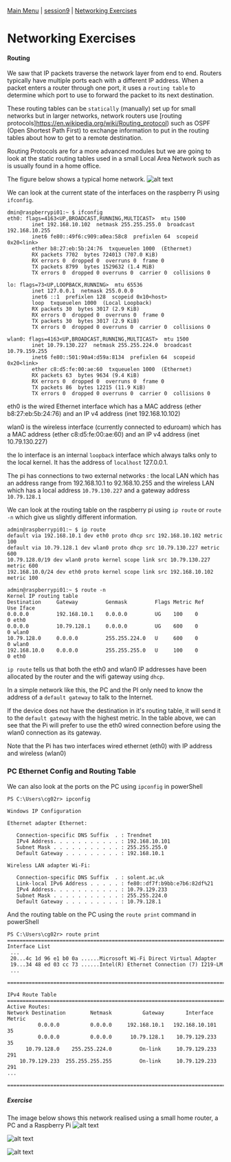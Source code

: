 [Main Menu](../../README.md) | [session9](../../session9/) | [Networking Exercises](../docs/networking-exercises.md)

# Networking Exercises

#### Routing

We saw that IP packets traverse the network layer from end to end.
Routers typically have multiple ports each with a different IP address.
When a packet enters a router through one port, it uses a `routing table` to determine which port to use to forward the packet to its next destination.

These routing tables can be `statically` (manually) set up  for small networks but in larger networks, network routers use [routing protocols]https://en.wikipedia.org/wiki/Routing_protocol) such as OSPF (Open Shortest Path First) to exchange information to put in the routing tables about how to get to a remote destination. 

Routing Protocols are for a more advanced modules but we are going to look at the static routing tables used in a small Local Area Network such as is usually found in a home office.

The figure below shows a typical home network.
![alt text](../docs/images/simpleNetwork.drawio.png "simpleNetwork.drawio.png")

We can look at the current state of the interfaces on the raspberry Pi using `ifconfig`.

```
dmin@raspberrypi01:~ $ ifconfig
eth0: flags=4163<UP,BROADCAST,RUNNING,MULTICAST>  mtu 1500
        inet 192.168.10.102  netmask 255.255.255.0  broadcast 192.168.10.255
        inet6 fe80::49f6:c909:a0ea:58c8  prefixlen 64  scopeid 0x20<link>
        ether b8:27:eb:5b:24:76  txqueuelen 1000  (Ethernet)
        RX packets 7702  bytes 724013 (707.0 KiB)
        RX errors 0  dropped 0  overruns 0  frame 0
        TX packets 8799  bytes 1529632 (1.4 MiB)
        TX errors 0  dropped 0 overruns 0  carrier 0  collisions 0

lo: flags=73<UP,LOOPBACK,RUNNING>  mtu 65536
        inet 127.0.0.1  netmask 255.0.0.0
        inet6 ::1  prefixlen 128  scopeid 0x10<host>
        loop  txqueuelen 1000  (Local Loopback)
        RX packets 30  bytes 3017 (2.9 KiB)
        RX errors 0  dropped 0  overruns 0  frame 0
        TX packets 30  bytes 3017 (2.9 KiB)
        TX errors 0  dropped 0 overruns 0  carrier 0  collisions 0

wlan0: flags=4163<UP,BROADCAST,RUNNING,MULTICAST>  mtu 1500
        inet 10.79.130.227  netmask 255.255.224.0  broadcast 10.79.159.255
        inet6 fe80::501:90a4:d59a:8134  prefixlen 64  scopeid 0x20<link>
        ether c8:d5:fe:00:ae:60  txqueuelen 1000  (Ethernet)
        RX packets 63  bytes 9634 (9.4 KiB)
        RX errors 0  dropped 0  overruns 0  frame 0
        TX packets 86  bytes 12215 (11.9 KiB)
        TX errors 0  dropped 0 overruns 0  carrier 0  collisions 0

```
eth0 is the wired Ethernet interface which has a MAC address (ether b8:27:eb:5b:24:76) and an IP v4 address (inet 192.168.10.102)

wlan0 is the wireless interface (currently connected to eduroam) which has a MAC address (ether c8:d5:fe:00:ae:60) and an IP v4 address (inet 10.79.130.227)

the lo interface is an internal `loopback` interface which always talks only to the local kernel. It has the address of `localhost` 127.0.0.1.

The pi has connections to two external networks : the local LAN which has an address range from 192.168.10.1 to 92.168.10.255
and the wireless LAN which has a local address `10.79.130.227` and a gateway address `10.79.128.1`

We can look at the routing table on the raspberry pi using `ip route` or `route -n` which give us slightly different information.

```
admin@raspberrypi01:~ $ ip route 
default via 192.168.10.1 dev eth0 proto dhcp src 192.168.10.102 metric 100 
default via 10.79.128.1 dev wlan0 proto dhcp src 10.79.130.227 metric 600 
10.79.128.0/19 dev wlan0 proto kernel scope link src 10.79.130.227 metric 600 
192.168.10.0/24 dev eth0 proto kernel scope link src 192.168.10.102 metric 100 

admin@raspberrypi01:~ $ route -n
Kernel IP routing table
Destination     Gateway         Genmask         Flags Metric Ref    Use Iface
0.0.0.0         192.168.10.1    0.0.0.0         UG    100    0        0 eth0
0.0.0.0         10.79.128.1     0.0.0.0         UG    600    0        0 wlan0
10.79.128.0     0.0.0.0         255.255.224.0   U     600    0        0 wlan0
192.168.10.0    0.0.0.0         255.255.255.0   U     100    0        0 eth0
```

`ip route` tells us that both the eth0 and wlan0 IP addresses have been allocated by the router and the wifi gateway using `dhcp`.

In a simple network like this, the PC and the PI only need to know the address of a `default gateway` to talk to the Internet.

If the device does not have the destination in it's routing table, it will send it to the `default gateway` with the highest metric. 
In the table above, we can see that the Pi will prefer to use the eth0 wired connection before using the wlan0 connection as its gateway.


Note that the Pi has two interfaces wired ethernet (eth0) with IP address  and wireless (wlan0)

### PC Ethernet Config and Routing Table

We can also look at the ports on the PC using `ipconfig`  in powerShell

```
PS C:\Users\cg02r> ipconfig

Windows IP Configuration

Ethernet adapter Ethernet:

   Connection-specific DNS Suffix  . : Trendnet
   IPv4 Address. . . . . . . . . . . : 192.168.10.101
   Subnet Mask . . . . . . . . . . . : 255.255.255.0
   Default Gateway . . . . . . . . . : 192.168.10.1

Wireless LAN adapter Wi-Fi:

   Connection-specific DNS Suffix  . : solent.ac.uk
   Link-local IPv6 Address . . . . . : fe80::df7f:b9bb:e7b6:82df%21
   IPv4 Address. . . . . . . . . . . : 10.79.129.233
   Subnet Mask . . . . . . . . . . . : 255.255.224.0
   Default Gateway . . . . . . . . . : 10.79.128.1

```

And the routing table on the PC using the `route print` command in powerShell

```
PS C:\Users\cg02r> route print
===========================================================================
Interface List
 ...
 20...4c 1d 96 e1 b0 0a ......Microsoft Wi-Fi Direct Virtual Adapter
 19...34 48 ed 03 cc 73 ......Intel(R) Ethernet Connection (7) I219-LM
 ...

===========================================================================

IPv4 Route Table
===========================================================================
Active Routes:
Network Destination        Netmask          Gateway       Interface  Metric
          0.0.0.0          0.0.0.0     192.168.10.1   192.168.10.101     35
          0.0.0.0          0.0.0.0      10.79.128.1    10.79.129.233     35
      10.79.128.0    255.255.224.0         On-link     10.79.129.233    291
    10.79.129.233  255.255.255.255         On-link     10.79.129.233    291
...

===========================================================================

```



##### Exercise
The image below shows this network realised using a small home router, a PC and a Raspberry Pi
![alt text](../docs/images/pcVNC2.png "pcVNC2.png")


![alt text](../docs/images/trendRouter1.png "trendRouter1.png")

![alt text](../docs/images/trendRouter2.png "trendRouter2.png")


